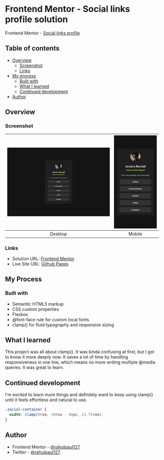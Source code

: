 # Frontend Mentor - Social links profile solution

Frontend Mentor - [Social links profile](https://www.frontendmentor.io/challenges/social-links-profile-UG32l9m6dQ)

## Table of contents

- [Overview](#overview)
  - [Screenshot](#screenshot)
  - [Links](#links)
- [My process](#my-process)
  - [Built with](#built-with)
  - [What I learned](#what-i-learned)
  - [Continued development](#continued-development)
- [Author](#author)



## Overview

### Screenshot

| ![Desktop design](design/destkop-design.jpg) | ![Mobile design](./design/mobile-design.jpg) |
|:--:|:--:|
| Desktop | Mobile |

### Links

- Solution URL: [Frontend Mentor]()
- Live Site URL: [Github Pages]()

## My Process

### Built with
- Semantic HTML5 markup
- CSS custom properties
- Flexbox
- @font-face rule for custom local fonts
- clamp() for fluid typography and responsive sizing

## What I learned

This project was all about clamp(). It was kinda confusing at first, but I got to know it more deeply now. It saves a lot of time by handling responsiveness in one line, which means no more writing multiple @media queries. It was great to learn.

## Continued development

I'm excited to learn more things and definitely want to keep using clamp() until it feels effortless and natural to use.

```css
.social-container {
  width: clamp(0rem, 100vw - 40px, 23.75rem);
}
```

## Author

- Frontend Mentor - [@rahulpaul127](https://www.frontendmentor.io/profile/rahulpaul127)
- Twitter - [@rahulpaul127](https://x.com/rahulpaul127)